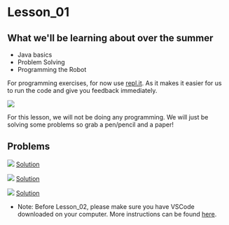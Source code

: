 # Lesson_01
## What we'll be learning about over the summer ##
* Java basics
* Problem Solving
* Programming the Robot

For programming exercises, for now use [repl.it](repl.it). As it makes it easier for us to run the code and give you feedback immediately.

![](https://media.giphy.com/media/j4l5B2b4L0YS0tVrnn/giphy.gif)

For this lesson, we will not be doing any programming. We will just be solving some problems so grab a pen/pencil and a paper!

## Problems ##

![](https://i.imgur.com/FinvFmK.png)
[Solution](https://imgur.com/a9y0l2k)


![](https://imgur.com/s3I1MYC.png)
[Solution](https://imgur.com/KX1mpdt)


![](https://imgur.com/B4DD2G6.png)
[Solution](https://imgur.com/nE1KKos)

* Note: Before Lesson_02, please make sure you have VSCode downloaded on your computer. More instructions can be found [here](https://github.com/MillenniumFalcons/2020-Offseason-Programming#how-to-setup-vscode).
